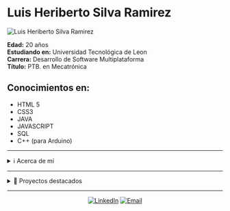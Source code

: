 # Luis Heriberto Silva Ramirez

![Luis Heriberto Silva Ramirez](https://scontent.fntr10-1.fna.fbcdn.net/v/t39.30808-6/300268032_394250789483124_3309191495934087042_n.jpg?_nc_cat=102&ccb=1-7&_nc_sid=5f2048&_nc_ohc=asuBdHgqpEcAX8fnhT5&_nc_ht=scontent.fntr10-1.fna&oh=00_AfDvtQyOJTy-wI1FWT0jL5PqNxM3CRwLq99OeO8uLCf3gA&oe=660BB204)

**Edad:** 20 años  
**Estudiando en:** Universidad Tecnológica de Leon  
**Carrera:** Desarrollo de Software Multiplataforma  
**Título:** PTB. en Mecatrónica  

## Conocimientos en:

- HTML 5
- CSS3
- JAVA
- JAVASCRIPT
- SQL
- C++ (para Arduino)

---

<details>
  <summary>ℹ️ Acerca de mí</summary>
  
  Soy un estudiante apasionado por la tecnología y el desarrollo de software. Me interesa especialmente el desarrollo multiplataforma y tengo experiencia en los lenguajes mencionados anteriormente.
</details>

---

<details>
  <summary>🚀 Proyectos destacados</summary>
  
  - **Proyecto 1:** https://github.com/Heribertors20/SICEFA.git.
</details>

---

<div align="center">
  <a href="https://www.linkedin.com/in/luis-heriberto-silva-ramirez/" target="_blank"><img src="https://img.shields.io/badge/-LinkedIn-blue?style=for-the-badge&logo=linkedin&logoColor=white" alt="LinkedIn"></a>
  <a href="mailto:78804@alumnos.utleon.edu.mx"><img src="https://img.shields.io/badge/-Email-red?style=for-the-badge&logo=gmail&logoColor=white" alt="Email"></a>
</div>
